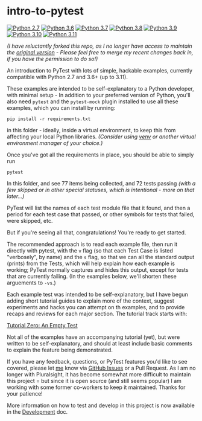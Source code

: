 # intro-to-pytest

[![Python 2.7](https://img.shields.io/badge/python-2.7-blue.svg)](https://www.python.org/downloads/release/python-2718/)
[![Python 3.6](https://img.shields.io/badge/python-3.6-blue.svg)](https://www.python.org/downloads/release/python-3615/)
[![Python 3.7](https://img.shields.io/badge/python-3.7-blue.svg)](https://www.python.org/downloads/release/python-3716/)
[![Python 3.8](https://img.shields.io/badge/python-3.8-blue.svg)](https://www.python.org/downloads/release/python-3816/)
[![Python 3.9](https://img.shields.io/badge/python-3.9-blue.svg)](https://www.python.org/downloads/release/python-3916/)
[![Python 3.10](https://img.shields.io/badge/python-3.10-blue.svg)](https://www.python.org/downloads/release/python-3109/)
[![Python 3.11](https://img.shields.io/badge/python-3.11-blue.svg)](https://www.python.org/downloads/release/python-3111/)

_(I have reluctantly forked this repo, as I no longer have access to maintain the [original version](https://github.com/pluralsight/intro-to-pytes) - Please feel free to merge my recent changes back in, if you have the permission to do so!)_

An introduction to PyTest with lots of simple, hackable examples, currently compatible with Python 2.7 and 3.6+ (up to 3.11).

These examples are intended to be self-explanatory to a Python developer, with minimal setup - In addition to your preferred version of Python, you'll also need `pytest` and the `pytest-mock` plugin installed to use all these examples, which you can install by running:

```
pip install -r requirements.txt
```

in this folder - ideally, inside a virtual environment, to keep this from affecting your local Python libraries. _(Consider using [venv](https://docs.python.org/3/library/venv.html) or another virtual environment manager of your choice.)_

Once you've got all the requirements in place, you should be able to simply run

```
pytest
```

In this folder, and see 77 items being collected, and 72 tests passing _(with a few skipped or in other special statuses, which is intentional - more on that later...)_

PyTest will list the names of each test module file that it found, and then a period for each test case that passed, or other symbols for tests that failed, were skipped, etc.

But if you're seeing all that, congratulations! You're ready to get started.

The recommended approach is to read each example file, then run it directly with pytest, with the `v` flag (so that each Test Case is listed "verbosely", by name) and the `s` flag, so that we can all the standard output (prints) from the Tests, which will help explain how each example is working; PyTest normally captures and hides this output, except for tests that are currently failing. (In the examples below, we'll shorten these arguements to `-vs`.)

Each example test was intended to be self-explanatory, but I have begun adding short tutorial guides to explain more of the context, suggest experiments and hacks you can attempt on th examples, and to provide recaps and reviews for each major section. The tutorial track starts with:

[Tutorial Zero: An Empty Test](tutorials/00_empty_test.md)

Not all of the examples have an accompanying tutorial (yet), but were written to be self-explanatory, and should at least include basic comments to explain the feature being demonstrated.

If you have any feedback, questions, or PyTest features you'd like to see covered, please let [me](https://github.com/tenth10th) know via [GitHub Issues](https://github.com/pluralsight/intro-to-pytest/issues) or a Pull Request. As I am no longer with Pluralsight, it has become somewhat more difficult to maintain this project = but since it is open source (and still seems popular) I am working with some former co-workers to keep it maintained. Thanks for your patience!

More information on how to test and develop in this project is now available in the [Development](docs/DEVELOPMENT.md) doc.
